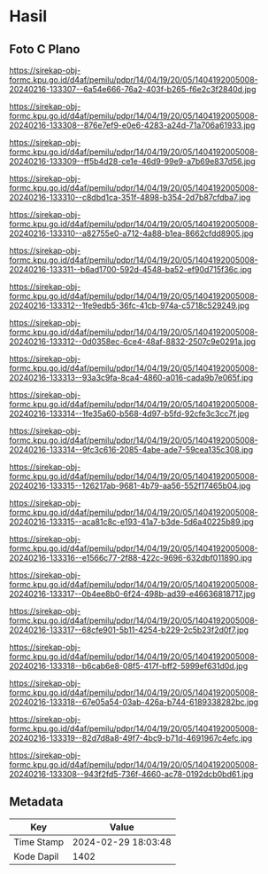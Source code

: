 # Hasil

## Foto C Plano

https://sirekap-obj-formc.kpu.go.id/d4af/pemilu/pdpr/14/04/19/20/05/1404192005008-20240216-133307--6a54e666-76a2-403f-b265-f6e2c3f2840d.jpg

https://sirekap-obj-formc.kpu.go.id/d4af/pemilu/pdpr/14/04/19/20/05/1404192005008-20240216-133308--876e7ef9-e0e6-4283-a24d-71a706a61933.jpg

https://sirekap-obj-formc.kpu.go.id/d4af/pemilu/pdpr/14/04/19/20/05/1404192005008-20240216-133309--ff5b4d28-ce1e-46d9-99e9-a7b69e837d56.jpg

https://sirekap-obj-formc.kpu.go.id/d4af/pemilu/pdpr/14/04/19/20/05/1404192005008-20240216-133310--c8dbd1ca-351f-4898-b354-2d7b87cfdba7.jpg

https://sirekap-obj-formc.kpu.go.id/d4af/pemilu/pdpr/14/04/19/20/05/1404192005008-20240216-133310--a82755e0-a712-4a88-b1ea-8662cfdd8905.jpg

https://sirekap-obj-formc.kpu.go.id/d4af/pemilu/pdpr/14/04/19/20/05/1404192005008-20240216-133311--b6ad1700-592d-4548-ba52-ef90d715f36c.jpg

https://sirekap-obj-formc.kpu.go.id/d4af/pemilu/pdpr/14/04/19/20/05/1404192005008-20240216-133312--1fe9edb5-36fc-41cb-974a-c5718c529249.jpg

https://sirekap-obj-formc.kpu.go.id/d4af/pemilu/pdpr/14/04/19/20/05/1404192005008-20240216-133312--0d0358ec-6ce4-48af-8832-2507c9e0291a.jpg

https://sirekap-obj-formc.kpu.go.id/d4af/pemilu/pdpr/14/04/19/20/05/1404192005008-20240216-133313--93a3c9fa-8ca4-4860-a016-cada9b7e065f.jpg

https://sirekap-obj-formc.kpu.go.id/d4af/pemilu/pdpr/14/04/19/20/05/1404192005008-20240216-133314--1fe35a60-b568-4d97-b5fd-92cfe3c3cc7f.jpg

https://sirekap-obj-formc.kpu.go.id/d4af/pemilu/pdpr/14/04/19/20/05/1404192005008-20240216-133314--9fc3c616-2085-4abe-ade7-59cea135c308.jpg

https://sirekap-obj-formc.kpu.go.id/d4af/pemilu/pdpr/14/04/19/20/05/1404192005008-20240216-133315--126217ab-9681-4b79-aa56-552f17465b04.jpg

https://sirekap-obj-formc.kpu.go.id/d4af/pemilu/pdpr/14/04/19/20/05/1404192005008-20240216-133315--aca81c8c-e193-41a7-b3de-5d6a40225b89.jpg

https://sirekap-obj-formc.kpu.go.id/d4af/pemilu/pdpr/14/04/19/20/05/1404192005008-20240216-133316--e1566c77-2f88-422c-9696-632dbf011890.jpg

https://sirekap-obj-formc.kpu.go.id/d4af/pemilu/pdpr/14/04/19/20/05/1404192005008-20240216-133317--0b4ee8b0-6f24-498b-ad39-e46636818717.jpg

https://sirekap-obj-formc.kpu.go.id/d4af/pemilu/pdpr/14/04/19/20/05/1404192005008-20240216-133317--68cfe901-5b11-4254-b229-2c5b23f2d0f7.jpg

https://sirekap-obj-formc.kpu.go.id/d4af/pemilu/pdpr/14/04/19/20/05/1404192005008-20240216-133318--b6cab6e8-08f5-417f-bff2-5999ef631d0d.jpg

https://sirekap-obj-formc.kpu.go.id/d4af/pemilu/pdpr/14/04/19/20/05/1404192005008-20240216-133318--67e05a54-03ab-426a-b744-6189338282bc.jpg

https://sirekap-obj-formc.kpu.go.id/d4af/pemilu/pdpr/14/04/19/20/05/1404192005008-20240216-133319--82d7d8a8-49f7-4bc9-b71d-4691967c4efc.jpg

https://sirekap-obj-formc.kpu.go.id/d4af/pemilu/pdpr/14/04/19/20/05/1404192005008-20240216-133308--943f2fd5-736f-4660-ac78-0192dcb0bd61.jpg


## Metadata

| Key        | Value               |
| ---------- | ------------------- |
| Time Stamp | 2024-02-29 18:03:48 |
| Kode Dapil | 1402                |




